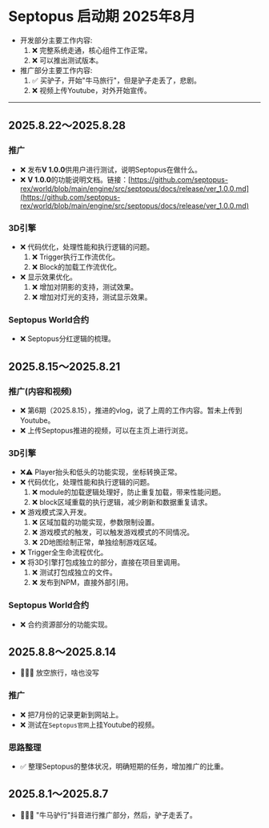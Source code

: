 # Septopus 启动期 2025年8月

* 开发部分主要工作内容:
    1. ❌ 完整系统走通，核心组件工作正常。
    2. ❌ 可以推出测试版本。
* 推广部分主要工作内容:
    1. ✅ 买驴子，开始"牛马旅行"，但是驴子走丢了，悲剧。
    2. ❌ 视频上传Youtube，对外开始宣传。

------------------------------------------------------

## 2025.8.22～2025.8.28

### 推广

* ❌ 发布**V 1.0.0**供用户进行测试，说明Septopus在做什么。
* ❌ **V 1.0.0**的功能说明文档。链接：[https://github.com/septopus-rex/world/blob/main/engine/src/septopus/docs/release/ver_1.0.0.md](https://github.com/septopus-rex/world/blob/main/engine/src/septopus/docs/release/ver_1.0.0.md)

### 3D引擎

* ❌ 代码优化，处理性能和执行逻辑的问题。
    1. ❌ Trigger执行工作流优化。
    2. ❌ Block的加载工作流优化。
* ❌ 显示效果优化。
    1. ❌ 增加对阴影的支持，测试效果。
    2. ❌ 增加对灯光的支持，测试显示效果。

### Septopus World合约

* ❌ Septopus分红逻辑的梳理。

## 2025.8.15～2025.8.21

### 推广(内容和视频)

* ❌ 第6期（2025.8.15），推进的vlog，说了上周的工作内容。暂未上传到Youtube。
* ❌ 上传Septopus推进的视频，可以在主页上进行浏览。

### 3D引擎

* ❌⚠️ Player抬头和低头的功能实现，坐标转换正常。
* ❌ 代码优化，处理性能和执行逻辑的问题。
    1. ❌ module的加载逻辑处理好，防止重复加载，带来性能问题。
    2. ❌ block区域重载的执行逻辑，减少刷新和数据重复请求。
* ❌ 游戏模式深入开发。
    1. ❌ 区域加载的功能实现，参数限制设置。
    2. ❌ 游戏模式的触发，可以触发游戏模式的不同情况。
    3. ❌ 2D地图绘制正常，单独绘制游戏区域。
* ❌ Trigger全生命流程优化。
* ❌ 将3D引擎打包成独立的部分，直接在项目里调用。
    1. ❌ 测试打包成独立的文件。
    2. ❌ 发布到NPM，直接外部引用。

### Septopus World合约

* ❌ 合约资源部分的功能实现。

## 2025.8.8～2025.8.14

* 🛑🛑🛑 放空旅行，啥也没写

### 推广

* ❌ 把7月份的记录更新到网站上。
* ❌ 测试在`Septopus官网`上挂Youtube的视频。

### 思路整理

* ✅ 整理Septopus的整体状况，明确短期的任务，增加推广的比重。

## 2025.8.1～2025.8.7

* 🛑🛑🛑 "牛马驴行"抖音进行推广部分，然后，驴子走丢了。